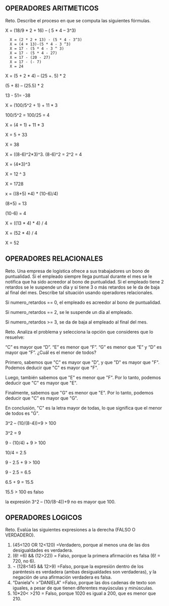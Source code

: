 ## OPERADORES ARITMETICOS
Reto. Describe el proceso en que se computa las siguientes fórmulas.

X = (18/9 * 2 + 16) – ( 5 * 4 – 3^3)

      X = (2 * 2 + 13) - (5 * 4 - 3^3)
      X = (4 + 13)-(5 * 4 - 3 ^3)
      X = 17 - (5 * 4 - 3 ^ 3)
      X = 17 - (5 * 4 - 27)
      X = 17 - (20 - 27)
      X = 17 - (- 7)
      X = 24

X = (5 + 2 * 4) – (25 +. 5) * 2
 
 (5 + 8) – (25.5) * 2
  
  13 - 51= -38

X = (100/5^2 + 1) + 11 * 3

100/5^2 = 100/25 = 4

X = (4 + 1) + 11 * 3

X = 5 + 33

X = 38


X = ((8-6)^2*3)^3.
(8-6)^2 = 2^2 = 4

X = (4*3)^3

X = 12 ^ 3

X = 1728


x = ((8+5) *4) * (10-6)/4) 

(8+5) = 13

(10-6) = 4

X = ((13 * 4) * 4) / 4

X = (52 * 4) / 4

X = 52


## OPERADORES RELACIONALES
Reto. Una empresa de logística ofrece a sus trabajadores un bono de
puntualidad. Si el empleado siempre llega puntual durante el mes se le
notifica que ha sido acreedor al bono de puntualidad. Si el empleado tiene
2 retardos se le suspende un día y si tiene 3 o más retardos se le da de
baja al final del mes. Describe tal situación usando operadores
relacionales.

Si numero_retardos == 0, el empleado es acreedor al bono de puntualidad.

Si numero_retardos == 2, se le suspende un día al empleado.

Si numero_retardos >= 3, se da de baja al empleado al final del mes.


Reto. Analiza el problema y selecciona la opción que consideres que lo
resuelve:

“C” es mayor que “D”. “E” es menor que “F”. “G” es menor que “E” y “D” es
mayor que “F”. ¿Cuál es el menor de todos?

Primero, sabemos que "C" es mayor que "D", y que "D" es mayor que "F". Podemos deducir que "C" es mayor que "F".

Luego, también sabemos que "E" es menor que "F". Por lo tanto, podemos deducir que "C" es mayor que "E".

Finalmente, sabemos que "G" es menor que "E". Por lo tanto, podemos deducir que "C" es mayor que "G".

En conclusión, "C" es la letra mayor de todas, lo que significa que el menor de todos es "G".

3^2 – (10/(8-4))+9 > 100 

3^2 = 9

9 - (10/4) + 9 > 100

10/4 = 2.5

9 - 2.5 + 9 > 100

9 - 2.5 = 6.5

6.5 + 9 = 15.5

15.5 > 100 es falso

la expresión 3^2 – (10/(8-4))+9 no es mayor que 100.


## OPERADORES LOGICOS
Reto. Evalúa las siguientes expresiones a la derecha (FALSO O VERDADERO).
1) (45<120 OR 12<120) =Verdadero, porque al menos una de las dos desigualdades es verdadera.
2) (6! =6) && (12>22)) = Falso, porque la primera afirmación es falsa (6! = 720, no 6).
3) ¬ (128<145 && 12>9) =Falso, porque la expresión dentro de los paréntesis es verdadera (ambas desigualdades son verdaderas), y la negación de una afirmación verdadera es falsa.
4) “Daniela”< >”DANIELA” =Falso, porque las dos cadenas de texto son iguales, a pesar de que tienen diferentes mayúsculas y minúsculas.
5) 10*20< >210 = Falso, porque 1020 es igual a 200, que es menor que 210.
